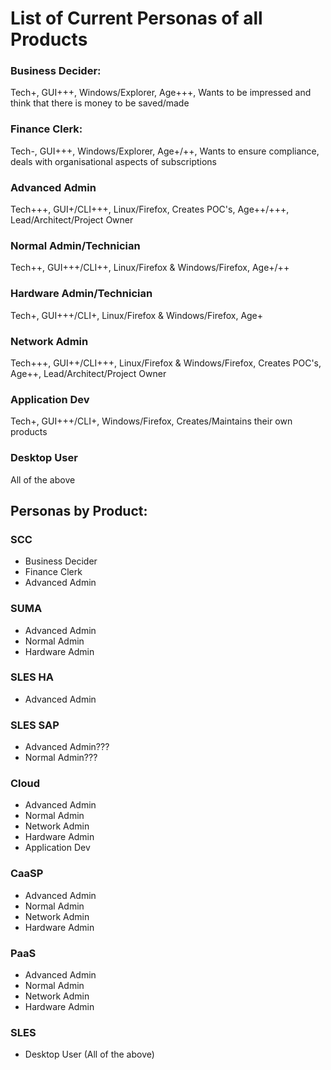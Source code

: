 # List of Current Personas of all Products

### Business Decider:
Tech+, GUI+++, Windows/Explorer, Age+++, Wants to be impressed and think that there is money to be saved/made

### Finance Clerk:
Tech-, GUI+++, Windows/Explorer, Age+/++, Wants to ensure compliance, deals with organisational aspects of subscriptions

### Advanced Admin
Tech+++, GUI+/CLI+++, Linux/Firefox, Creates POC's, Age++/+++, Lead/Architect/Project Owner

### Normal Admin/Technician
Tech++, GUI+++/CLI++, Linux/Firefox & Windows/Firefox, Age+/++

### Hardware Admin/Technician
Tech+, GUI+++/CLI+, Linux/Firefox & Windows/Firefox, Age+

### Network Admin
Tech+++, GUI++/CLI+++, Linux/Firefox & Windows/Firefox, Creates POC's, Age++, Lead/Architect/Project Owner

### Application Dev
Tech+, GUI+++/CLI+, Windows/Firefox, Creates/Maintains their own products

### Desktop User
All of the above

## Personas by Product:

### SCC
- Business Decider
- Finance Clerk
- Advanced Admin

### SUMA
- Advanced Admin
- Normal Admin
- Hardware Admin

### SLES HA
- Advanced Admin

### SLES SAP
- Advanced Admin???
- Normal Admin???

### Cloud
- Advanced Admin
- Normal Admin
- Network Admin
- Hardware Admin
- Application Dev

### CaaSP
- Advanced Admin
- Normal Admin
- Network Admin
- Hardware Admin

### PaaS
- Advanced Admin
- Normal Admin
- Network Admin
- Hardware Admin

### SLES
- Desktop User (All of the above)


